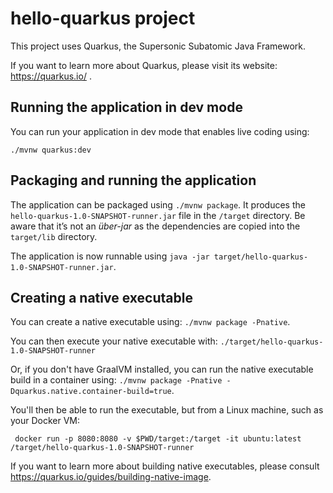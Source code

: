 # hello-quarkus project

This project uses Quarkus, the Supersonic Subatomic Java Framework.

If you want to learn more about Quarkus, please visit its website: https://quarkus.io/ .

## Running the application in dev mode

You can run your application in dev mode that enables live coding using:
```
./mvnw quarkus:dev
```

## Packaging and running the application

The application can be packaged using `./mvnw package`.
It produces the `hello-quarkus-1.0-SNAPSHOT-runner.jar` file in the `/target` directory.
Be aware that it’s not an _über-jar_ as the dependencies are copied into the `target/lib` directory.

The application is now runnable using `java -jar target/hello-quarkus-1.0-SNAPSHOT-runner.jar`.

## Creating a native executable

You can create a native executable using: `./mvnw package -Pnative`.

You can then execute your native executable with: `./target/hello-quarkus-1.0-SNAPSHOT-runner`

Or, if you don't have GraalVM installed, you can run the native executable build in a container using: `./mvnw package -Pnative -Dquarkus.native.container-build=true`.

You'll then be able to run the executable, but from a Linux machine, such as your Docker VM:

     docker run -p 8080:8080 -v $PWD/target:/target -it ubuntu:latest /target/hello-quarkus-1.0-SNAPSHOT-runner

If you want to learn more about building native executables, please consult https://quarkus.io/guides/building-native-image.